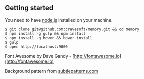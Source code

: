 ## Getting started

You need to have [node.js](http://nodejs.org/) installed on your machine.

  ```
  $ git clone git@github.com:cravesoft/memory.git && cd memory
  $ npm install -g gulp && npm install
  $ npm install -g bower && bower install
  $ gulp
  $ open http://localhost:9000
  ```

Font Awesome by Dave Gandy - [http://fontawesome.io](http://fontawesome.io)

Background pattern from [subtlepatterns.com](http://subtlepatterns.com)
